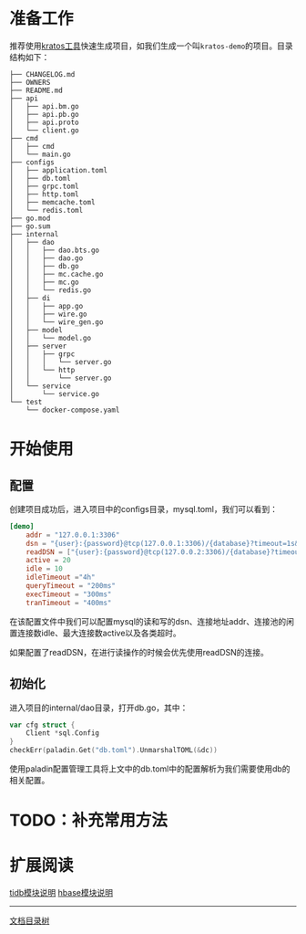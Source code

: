 # 准备工作

推荐使用[kratos工具](kratos-tool.md)快速生成项目，如我们生成一个叫`kratos-demo`的项目。目录结构如下：

```
├── CHANGELOG.md
├── OWNERS
├── README.md
├── api
│   ├── api.bm.go
│   ├── api.pb.go
│   ├── api.proto
│   └── client.go
├── cmd
│   ├── cmd
│   └── main.go
├── configs
│   ├── application.toml
│   ├── db.toml
│   ├── grpc.toml
│   ├── http.toml
│   ├── memcache.toml
│   └── redis.toml
├── go.mod
├── go.sum
├── internal
│   ├── dao
│   │   ├── dao.bts.go
│   │   ├── dao.go
│   │   ├── db.go
│   │   ├── mc.cache.go
│   │   ├── mc.go
│   │   └── redis.go
│   ├── di
│   │   ├── app.go
│   │   ├── wire.go
│   │   └── wire_gen.go
│   ├── model
│   │   └── model.go
│   ├── server
│   │   ├── grpc
│   │   │   └── server.go
│   │   └── http
│   │       └── server.go
│   └── service
│       └── service.go
└── test
    └── docker-compose.yaml
```

# 开始使用

## 配置

创建项目成功后，进入项目中的configs目录，mysql.toml，我们可以看到：

```toml
[demo]
	addr = "127.0.0.1:3306"
	dsn = "{user}:{password}@tcp(127.0.0.1:3306)/{database}?timeout=1s&readTimeout=1s&writeTimeout=1s&parseTime=true&loc=Local&charset=utf8mb4,utf8"
	readDSN = ["{user}:{password}@tcp(127.0.0.2:3306)/{database}?timeout=1s&readTimeout=1s&writeTimeout=1s&parseTime=true&loc=Local&charset=utf8mb4,utf8","{user}:{password}@tcp(127.0.0.3:3306)/{database}?timeout=1s&readTimeout=1s&writeTimeout=1s&parseTime=true&loc=Local&charset=utf8,utf8mb4"]
	active = 20
	idle = 10
	idleTimeout ="4h"
	queryTimeout = "200ms"
	execTimeout = "300ms"
	tranTimeout = "400ms"
```

在该配置文件中我们可以配置mysql的读和写的dsn、连接地址addr、连接池的闲置连接数idle、最大连接数active以及各类超时。

如果配置了readDSN，在进行读操作的时候会优先使用readDSN的连接。

## 初始化

进入项目的internal/dao目录，打开db.go，其中：

```go
var cfg struct {
    Client *sql.Config
}
checkErr(paladin.Get("db.toml").UnmarshalTOML(&dc))
```
使用paladin配置管理工具将上文中的db.toml中的配置解析为我们需要使用db的相关配置。

# TODO：补充常用方法

# 扩展阅读

[tidb模块说明](database-tidb.md)
[hbase模块说明](database-hbase.md)

-------------

[文档目录树](summary.md)
